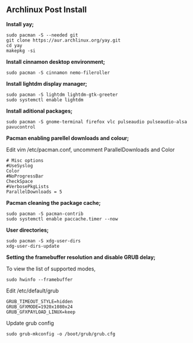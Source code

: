 ## Archlinux Post Install 

**Install yay;**

```
sudo pacman -S --needed git 
git clone https://aur.archlinux.org/yay.git 
cd yay
makepkg -si
```

**Install cinnamon desktop environment;**

```
sudo pacman -S cinnamon nemo-fileroller 
```

**Install lightdm display manager;**

```
sudo pacman -S lightdm lightdm-gtk-greeter
sudo systemctl enable lightdm
```

**Install aditional packages;**

```
sudo pacman -S gnome-terminal firefox vlc pulseaudio pulseaudio-alsa pavucontrol
```

**Pacman enabling parellel downloads and colour;**

Edit vim /etc/pacman.conf, uncomment ParallelDownloads and Color

```
# Misc options
#UseSyslog
Color
#NoProgressBar
CheckSpace
#VerbosePkgLists
ParallelDownloads = 5
```

**Pacman cleaning the package cache;**

```
sudo pacman -S pacman-contrib
sudo systemctl enable paccache.timer --now
```
**User directories;**

```
sudo pacman -S xdg-user-dirs
xdg-user-dirs-update
```
**Setting the framebuffer resolution and disable GRUB delay;**

To view the list of supported modes,

```
sudo hwinfo --framebuffer
```

Edit /etc/default/grub

```
GRUB_TIMEOUT_STYLE=hidden
GRUB_GFXMODE=1920x1080x24
GRUB_GFXPAYLOAD_LINUX=keep
```
Update grub config

```
sudo grub-mkconfig -o /boot/grub/grub.cfg
```
